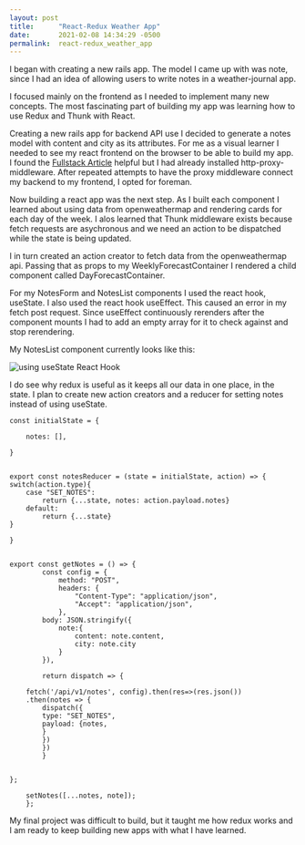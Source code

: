 ```yaml
---
layout: post
title:      "React-Redux Weather App"
date:       2021-02-08 14:34:29 -0500
permalink:  react-redux_weather_app
---
```



I began with creating a new rails app. The model I came up with was note, since I had an idea of allowing users to write notes in a weather-journal app. 

I focused mainly on the frontend as I needed to implement many new concepts. The most fascinating part of building my app was learning how to use Redux and Thunk with React. 

Creating a new rails app for backend API use I decided to generate a notes model with content and city as its attributes. 
For me as a visual learner I needed to see my react frontend on the browser to be able to build my app. I found the [Fullstack Article](https://www.newline.co/fullstack-react/articles/how-to-get-create-react-app-to-work-with-your-rails-api/) helpful but I had already installed http-proxy-middleware. After repeated attempts to have the proxy middleware connect my backend to my frontend, I opted for foreman.  

Now building a react app was the next step. As I built each component I learned about using data from openweathermap and rendering cards for each day of the week. I alos learned that Thunk middleware exists because fetch requests are asychronous and we need an action to be dispatched while the state is being updated.

I in turn created an action creator to fetch data from the openweathermap api. Passing that as props to my WeeklyForecastContainer I rendered a child component called DayForecastContainer. 

For my NotesForm and NotesList components I used the react hook, useState. I also used the react hook useEffect. This caused an error in my fetch post request. Since useEffect continuously rerenders after the component mounts I had to add an empty array for it to check against and stop rerendering.

My NotesList component currently looks like this:

![using useState React Hook](https://ibb.co/6RCQK3f)


I do see why redux is useful as it keeps all our data in one place, in the state. I plan to create new action creators and a reducer for setting notes instead of using useState. 

```
const initialState = {

    notes: [],

}


export const notesReducer = (state = initialState, action) => {
switch(action.type){
    case "SET_NOTES": 
        return {...state, notes: action.payload.notes} 
    default: 
        return {...state}
}

}


```

```
export const getNotes = () => {
        const config = {
            method: "POST",
            headers: {
                "Content-Type": "application/json",
                "Accept": "application/json",
            },
        body: JSON.stringify({
            note:{
                content: note.content,
                city: note.city
            }
        }),
    
		return dispatch => {

    fetch('/api/v1/notes', config).then(res=>(res.json())
    .then(notes => {
		dispatch({
		type: "SET_NOTES",
		payload: {notes,
		}
		})
		})
		}
		
		
};
    
    setNotes([...notes, note]);
    };
```

My final project was difficult to build, but it taught me how redux works and I am ready to keep building new apps with what I have learned.



